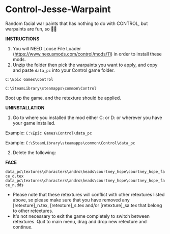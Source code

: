 # Control-Jesse-Warpaint
Random facial war paints that has nothing to do with CONTROL, but warpaints are fun, so 🤷‍♀️

**INSTRUCTIONS**

1) You will NEED Loose File Loader (https://www.nexusmods.com/control/mods/11) in order to install these mods.
2) Unzip the folder then pick the warpaints you want to apply, and copy and paste `data_pc` into your Control game folder.

`C:\Epic Games\Control`

`C:\SteamLibrary\steamapps\common\Control`

Boot up the game, and the retexture should be applied.

**UNINSTALLATION**

1) Go to where you installed the mod either C: or D: or wherever you have your game installed.

Example: `C:\Epic Games\Control\data_pc`

Example: `C:\SteamLibrary\steamapps\common\Control\data_pc`

2) Delete the following:

**FACE**

`data_pc\textures\characters\andro\heads\courtney_hope\courtney_hope_face_d.tex`
`data_pc\textures\characters\andro\heads\courtney_hope\courtney_hope_face_n.dds`

- Please note that these retextures will conflict with other retextures listed above, so please make sure that you have removed any [retexture]_n.tex, [retexture]_s.tex and/or [retexture]_sa.tex that belong to other retextures.
- It's not necessary to exit the game completely to switch between retextures. Quit to main menu, drag and drop new retexture and continue.

